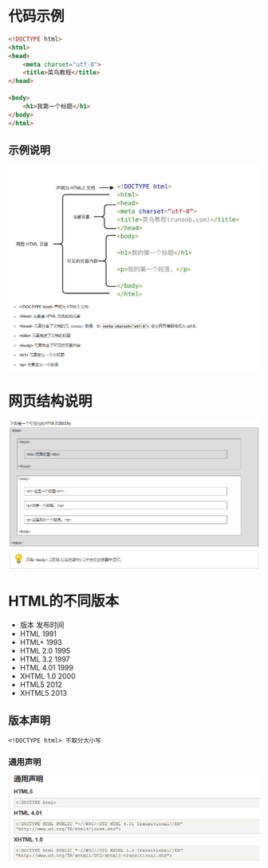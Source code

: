 # 代码示例

```html
<!DOCTYPE html>
<html>
<head>
    <meta charset="utf-8">
    <title>菜鸟教程</title>
</head>

<body>
    <h1>我第一个标题</h1> 
</body>
</html>
```

## 示例说明
![img.png](images/img.png)


# 网页结构说明


![img.png](images/img1.png)


# HTML的不同版本

* 版本	发布时间
* HTML	1991
* HTML+	1993
* HTML 2.0	1995
* HTML 3.2	1997
* HTML 4.01	1999
* XHTML 1.0	2000
* HTML5	2012
* XHTML5	2013


## 版本声明

    <!DOCTYPE html> 不取分大小写

### 通用声明


![img.png](images/img2.png)


